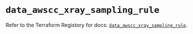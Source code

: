 # `data_awscc_xray_sampling_rule`

Refer to the Terraform Registory for docs: [`data_awscc_xray_sampling_rule`](https://registry.terraform.io/providers/hashicorp/awscc/0.70.0/docs/data-sources/xray_sampling_rule).
